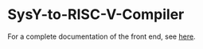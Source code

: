 # SysY-to-RISC-V-Compiler

For a complete documentation of the front end, see [here](https://github.com/ZhenbangYou/SysY-Front-End/blob/main/README.md).  
